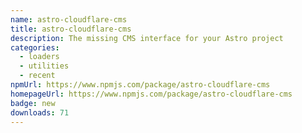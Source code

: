 ```yaml
---
name: astro-cloudflare-cms
title: astro-cloudflare-cms
description: The missing CMS interface for your Astro project
categories:
  - loaders
  - utilities
  - recent
npmUrl: https://www.npmjs.com/package/astro-cloudflare-cms
homepageUrl: https://www.npmjs.com/package/astro-cloudflare-cms
badge: new
downloads: 71
---
```

